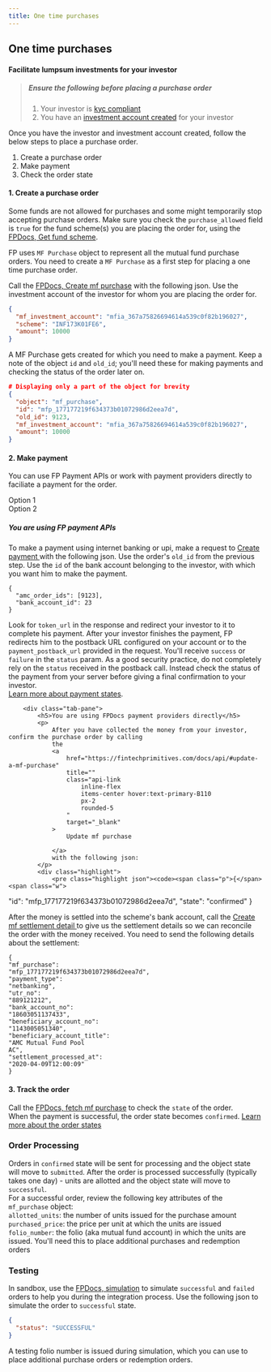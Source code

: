 ```yaml
---
title: One time purchases
---
```

## One time purchases
#### Facilitate lumpsum investments for your investor

> ##### Ensure the following before placing a purchase order
> 1. Your investor is [kyc compliant](/identity/overview)
> 2. You have an [investment account created](/mf-transactions/overview) for your investor

Once you have the investor and investment account created, follow the below steps to place a purchase order.  
1. Create a purchase order
2. Make payment
3. Check the order state

#### 1. Create a purchase order
Some funds are not allowed for purchases and some might temporarily stop accepting purchase orders. Make sure you check the `purchase_allowed` field is `true` for the fund scheme(s) you are placing the order for, using the [FPDocs, Get fund scheme](https://fintechprimitives.com/api/#get-single-fund-schemes-detail).

FP uses `MF Purchase` object to represent all the mutual fund purchase orders. You need to create a `MF Purchase` as a first step for placing a one time purchase order.

Call the [FPDocs, Create mf purchase](https://fintechprimitives.com/docs/api/#create-a-mf-purchase) with the following json. Use the investment account of the investor for whom you are placing the order for.

```json
{
  "mf_investment_account": "mfia_367a75826694614a539c0f82b196027",
  "scheme": "INF173K01FE6",
  "amount": 10000
}
```

A MF Purchase gets created for which you need to make a payment. Keep a note of the object `id` and `old_id`; you'll need these for making payments and checking the status of the order later on.

```json
# Displaying only a part of the object for brevity
{
  "object": "mf_purchase",
  "id": "mfp_177177219f634373b01072986d2eea7d",
  "old_id": 9123,
  "mf_investment_account": "mfia_367a75826694614a539c0f82b196027",
  "amount": 10000
}
```

#### 2. Make payment

You can use FP Payment APIs or work with payment providers directly to faciliate a payment for the order.

<div class="tabs">
	<div class="tabs-bar">
		<div class="tabs-item active">Option 1</div>
		<div class="tabs-item">Option 2</div>
	</div>
	<div class="tabs-content">
		<div class="tab-pane">
			<h5>You are using FP payment APIs</h5>
			<p>
				To make a payment using internet banking or upi, make a request to
				<a
					href="https://fintechprimitives.com/api/#create-a-payment"
					title=""
					class="api-link
						inline-flex
						items-center hover:text-primary-B110
						px-2
						rounded-5
					"
					target="_blank"
				>
					Create payment
				</a>
				with the following json. Use the order's <code class="prettyprint">old_id</code> from the
				previous step. Use the <code class="prettyprint">id</code> of the bank account belonging to
				the investor, with which you want him to make the payment.
			</p>
			<div class="highlight">
				<pre class="highlight json"><code><span class="p">{</span><span class="w">
  </span><span class="nl">"amc_order_ids"</span><span class="p">:</span><span class="w"> </span><span class="p">[</span><span class="mi">9123</span><span class="p">],</span><span class="w">
  </span><span class="nl">"bank_account_id"</span><span class="p">:</span><span class="w"> </span><span class="mi">23</span><span class="w">
</span><span class="p">}</span><span class="w">
</span></code></pre>
			</div>
			<p>
				Look for <code class="prettyprint">token_url</code> in the response and redirect your
				investor to it to complete his payment. After your investor finishes the payment, FP
				redirects him to the postback URL configured on your account or to the
				<code class="prettyprint">payment_postback_url</code> provided in the request. You'll
				receive <code class="prettyprint">success</code> or
				<code class="prettyprint">failure</code> in the
				<code class="prettyprint">status</code> param. As a good security practice, do not
				completely rely on the <code class="prettyprint">status</code> received in the postback
				call. Instead check the status of the payment from your server before giving a final
				confirmation to your investor.<br />
				<a href="/pages/workflows/payment-status" title="">Learn more about payment states</a>.
			</p>
		</div>

		<div class="tab-pane">
			<h5>You are using FPDocs payment providers directly</h5>
			<p>
				After you have collected the money from your investor, confirm the purchase order by calling
				the
				<a
					href="https://fintechprimitives.com/docs/api/#update-a-mf-purchase"
					title=""
					class="api-link
						inline-flex
						items-center hover:text-primary-B110
						px-2
						rounded-5
					"
					target="_blank"
				>
					Update mf purchase
					
				</a>
				with the following json:
			</p>
			<div class="highlight">
				<pre class="highlight json"><code><span class="p">{</span><span class="w">
  </span><span class="nl">"id"</span><span class="p">:</span><span class="w"> </span><span class="s2">"mfp_177177219f634373b01072986d2eea7d"</span><span class="p">,</span><span class="w">
  </span><span class="nl">"state"</span><span class="p">:</span><span class="w"> </span><span class="s2">"confirmed"</span><span class="w">
</span><span class="p">}</span><span class="w">
</span></code></pre>
			</div>
			<p>
				After the money is settled into the scheme's bank account, call the
				<a
					href="https://fintechprimitives.com/docs/api/#create-a-mf-settlement-detail"
					title=""
					class="api-link
						inline-flex
						items-center
						hover:text-primary-B110
						px-2
						rounded-5
					"
					target="_blank"
				>
					Create mf settlement detail
				</a>
				to give us the settlement details so we can reconcile the order with the money received. You
				need to send the following details about the settlement:
			</p>
			<div class="highlight">
				<pre class="highlight json"><code><span class="p">{</span><span class="w">
  </span><span class="nl">"mf_purchase"</span><span class="p">:</span><span class="w"> </span><span class="s2">"mfp_177177219f634373b01072986d2eea7d"</span><span class="p">,</span><span class="w">
  </span><span class="nl">"payment_type"</span><span class="p">:</span><span class="w"> </span><span class="s2">"netbanking"</span><span class="p">,</span><span class="w">
  </span><span class="nl">"utr_no"</span><span class="p">:</span><span class="w"> </span><span class="s2">"889121212"</span><span class="p">,</span><span class="w">
  </span><span class="nl">"bank_account_no"</span><span class="p">:</span><span class="w"> </span><span class="s2">"18603051137433"</span><span class="p">,</span><span class="w">
  </span><span class="nl">"beneficiary_account_no"</span><span class="p">:</span><span class="w"> </span><span class="s2">"1143005051340"</span><span class="p">,</span><span class="w">
  </span><span class="nl">"beneficiary_account_title"</span><span class="p">:</span><span class="w"> </span><span class="s2">"AMC Mutual Fund Pool AC"</span><span class="p">,</span><span class="w">
  </span><span class="nl">"settlement_processed_at"</span><span class="p">:</span><span class="w"> </span><span class="s2">"2020-04-09T12:00:09"</span><span class="w">
</span><span class="p">}</span><span class="w">
</span></code></pre>
			</div>
		</div>
	</div>
</div>

<!-- 
**Option 1:** *You are using FP payment APIs*  
To make a payment using internet banking or upi, make a request to [FPDocs, create payment](https://fintechprimitives.com/api/#create-a-payment) with the following json. Use the order's `old_id` from the previous step. Use the `id` of the bank account belonging to the investor, with which you want him to make the payment.

```json
{
  "amc_order_ids": [9123],
  "bank_account_id": 23
}
```

Look for `token_url` in the response and redirect your investor to it to complete his payment. After your investor finishes the payment, FP redirects him to the postback URL configured on your account or to the `payment_postback_url` provided in the request. You'll receive `success` or `failure` in the `status` param. As a good security practice, do not completely rely on the `status` received in the postback call. Instead check the status of the payment from your server before giving a final confirmation to your investor.  
[Learn more about payment states](/pages/workflows/payment-status).

**Option 2:** *You are using FPDocs payment providers directly*  
After you have collected the money from your investor, confirm the purchase order by calling the [FPDocs, update mf purchase](https://fintechprimitives.com/docs/api/#update-a-mf-purchase) with the following json:

```json
{
  "id": "mfp_177177219f634373b01072986d2eea7d",
  "state": "confirmed"
}
```

After the money is settled into the scheme's bank account, call the [FPDocs, create mf settlement detail](https://fintechprimitives.com/docs/api/#create-a-mf-settlement-detail) to give us the settlement details so we can reconcile the order with the money received. You need to send the following details about the settlement:

```json
{
  "mf_purchase": "mfp_177177219f634373b01072986d2eea7d",
  "payment_type": "netbanking",
  "utr_no": "889121212",
  "bank_account_no": "18603051137433",
  "beneficiary_account_no": "1143005051340",
  "beneficiary_account_title": "AMC Mutual Fund Pool AC",
  "settlement_processed_at": "2020-04-09T12:00:09"
}
``` -->

#### 3. Track the order

Call the [FPDocs, fetch mf purchase](https://fintechprimitives.com/docs/api/#fetch-a-mf-purchase) to check the `state` of the order.  
When the payment is successful, the order state becomes `confirmed`. [Learn more about the order states](/mf-transactions/order-states)


### Order Processing

Orders in `confirmed` state will be sent for processing and the object state will move to `submitted`. After the order is processed successfully (typically takes one day) - units are allotted and the object state will move to `successful`.  
For a successful order, review the following key attributes of the `mf_purchase` object:  
`allotted_units`: the number of units issued for the purchase amount  
`purchased_price`: the price per unit at which the units are issued  
`folio_number`: the folio (aka mutual fund account) in which the units are issued. You'll need this to place additional purchases and redemption orders

### Testing

In sandbox, use the [FPDocs, simulation](https://fintechprimitives.com/api/#post-order-simulation) to simulate `successful` and `failed` orders to help you during the integration process. Use the following json to simulate the order to `successful` state.

```json
{
  "status": "SUCCESSFUL"
}
```
A testing folio number is issued during simulation, which you can use to place additional purchase orders or redemption orders.
